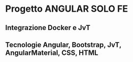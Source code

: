 # Progetto ANGULAR SOLO FE
## Integrazione Docker e JvT
## Tecnologie Angular, Bootstrap, JvT, AngularMaterial, CSS, HTML
